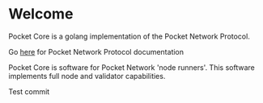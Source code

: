 # Welcome

Pocket Core is a golang implementation of the Pocket Network Protocol.

Go [here](https://forum.pokt.network/) for Pocket Network Protocol documentation

Pocket Core is software for Pocket Network 'node runners'. This software implements full node and validator capabilities.

Test commit

